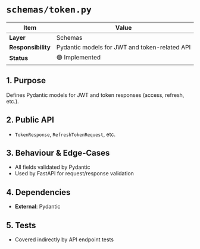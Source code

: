 # `schemas/token.py`

| Item               | Value                                         |
| ------------------ | --------------------------------------------- |
| **Layer**          | Schemas                                       |
| **Responsibility** | Pydantic models for JWT and token-related API |
| **Status**         | 🟢 Implemented                                |

## 1. Purpose

Defines Pydantic models for JWT and token responses (access, refresh, etc.).

## 2. Public API

- `TokenResponse`, `RefreshTokenRequest`, etc.

## 3. Behaviour & Edge-Cases

- All fields validated by Pydantic
- Used by FastAPI for request/response validation

## 4. Dependencies

- **External**: Pydantic

## 5. Tests

- Covered indirectly by API endpoint tests
